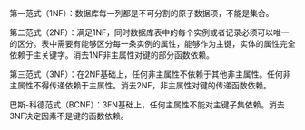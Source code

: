 第一范式（1NF）：数据库每一列都是不可分割的原子数据项，不能是集合。

第二范式（2NF）：满足1NF，同时数据库表中的每个实例或者记录必须可以唯一的区分。表中需要有能够区分每一条实例的属性，能够作为主键，实体的属性完全依赖于主关键字。消去1NF非主属性对键的部分函数依赖。

第三范式（3NF）：在2NF基础上，任何非主属性不依赖于其他非主属性。任何非主属性不得传递依赖于主属性。消去2NF，非主属性对键的传递函数依赖。

巴斯-科德范式（BCNF）：3FN基础上，任何主属性不能对主键子集依赖。消去3NF决定因素不是键的函数依赖。
